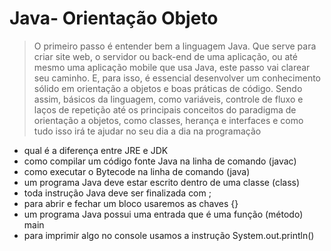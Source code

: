 

<h1>Java- Orientação Objeto</h1>

>O primeiro passo é entender bem a linguagem Java. Que serve para criar site web, o servidor ou back-end de uma aplicação, ou até mesmo uma aplicação mobile que usa Java, este passo vai clarear seu caminho. E, para isso, é essencial desenvolver um conhecimento sólido em orientação a objetos e boas práticas de código. Sendo assim, básicos da linguagem, como variáveis, controle de fluxo e laços de repetição até os principais conceitos do paradigma de orientação a objetos, como classes, herança e interfaces e como tudo isso irá te ajudar no seu dia a dia na programação

* qual é a diferença entre JRE e JDK
* como compilar um código fonte Java na linha de comando (javac)
* como executar o Bytecode na linha de comando (java)
* um programa Java deve estar escrito dentro de uma classe (class)
* toda instrução Java deve ser finalizada com ;
* para abrir e fechar um bloco usaremos as chaves {}
* um programa Java possui uma entrada que é uma função (método) main
* para imprimir algo no console usamos a instrução System.out.println()
